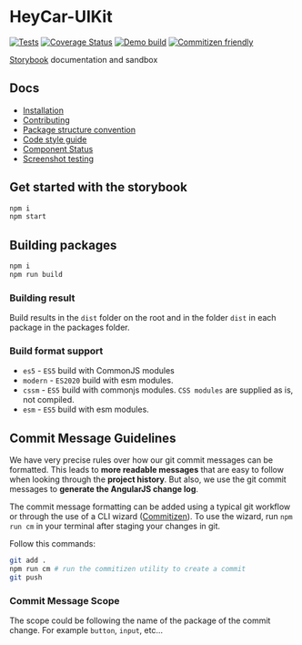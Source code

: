 # HeyCar-UIKit

[![Tests](https://github.com/hey-car/heycar-uikit/actions/workflows/build.yml/badge.svg)](https://github.com/hey-car/heycar-uikit/actions/workflows/build.yml)
[![Coverage Status](https://coveralls.io/repos/github/hey-car/heycar-uikit/badge.svg)](https://coveralls.io/github/hey-car/heycar-uikit)
[![Demo build](https://github.com/hey-car/heycar-uikit/actions/workflows/main.yml/badge.svg)](https://github.com/hey-car/heycar-uikit/actions/workflows/main.yml)
[![Commitizen friendly](https://img.shields.io/badge/commitizen-friendly-brightgreen.svg)](http://commitizen.github.io/cz-cli/)

[Storybook](https://hey-car.github.io/heycar-uikit/main/) documentation and sandbox

## Docs

- [Installation](https://hey-car.github.io/heycar-uikit/main/?path=/docs/guidelines-installation--page)
- [Contributing](https://hey-car.github.io/heycar-uikit/main/?path=/docs/guidelines-contributing--page)
- [Package structure convention](https://hey-car.github.io/heycar-uikit/main/?path=/docs/guidelines-package-structure-convention--page)
- [Code style guide](https://hey-car.github.io/heycar-uikit/main/?path=/docs/guidelines-code-style-guide-convention--page)
- [Component Status](https://hey-car.github.io/heycar-uikit/main/?path=/docs/guidelines-component-status--page)
- [Screenshot testing](https://hey-car.github.io/heycar-uikit/main/?path=/docs/guidelines-screenshot-testing--page)

## Get started with the storybook

```bash
npm i
npm start
```

## Building packages

```bash
npm i
npm run build

```

### Building result

Build results in the `dist` folder on the root and in the folder `dist` in each package in the packages folder.

### Build format support

- `es5` - `ES5` build with CommonJS modules
- `modern` - `ES2020` build with esm modules.
- `cssm` - `ES5` build with commonjs modules. `CSS modules` are supplied as is, not compiled.
- `esm` - `ES5` build with esm modules.

## Commit Message Guidelines

We have very precise rules over how our git commit messages can be formatted. This leads to **more
readable messages** that are easy to follow when looking through the **project history**. But also,
we use the git commit messages to **generate the AngularJS change log**.

The commit message formatting can be added using a typical git workflow or through the use of a CLI wizard ([Commitizen](https://github.com/commitizen/cz-cli)).
To use the wizard, run `npm run cm` in your terminal after staging your changes in git.

Follow this commands:

```bash
git add .
npm run cm # run the commitizen utility to create a commit
git push
```

### Commit Message Scope

The scope could be following the name of the package of the commit change. For example `button`, `input`, etc...
